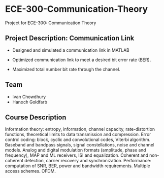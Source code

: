 # ECE-300-Communication-Theory
Project for ECE-300: Communication Theory

## Project Description: Communication Link
- Designed and simulated a communication link in MATLAB

- Optimized communication link to meet a desired bit error rate (BER).

- Maximized total number bit rate through the channel.

## Team
- Ivan Chowdhury
- Hanoch Goldfarb

## Course Description
Information theory: entropy, information, channel capacity, rate-distortion functions, theoretical limits to data transmission and compression. Error control coding: block, cyclic and convolutional codes, Viterbi algorithm. Baseband and bandpass signals, signal constellations, noise and channel models. Analog and digital modulation formats (amplitude, phase and frequency), MAP and ML receivers, ISI and equalization. Coherent and non- coherent detection, carrier recovery and synchronization. Performance: computation of SNR, BER, power and bandwidth requirements. Multiple access schemes. OFDM.

